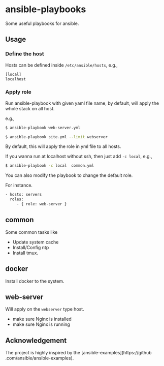 # ansible-playbooks
Some useful playbooks for ansible.

## Usage

### Define the host

Hosts can be defined inside `/etc/ansible/hosts`, e.g.,
```sh
[local]
localhost
```

### Apply role
Run ansible-playbook with given yaml file name, by default, will apply the
whole stack on all host.

e.g.,

```sh
$ ansible-playbook web-server.yml
```

```sh
$ ansible-playbook site.yml --limit webserver
```

By default, this will apply the role in yml file to all hosts.

If you wanna run at localhost without ssh, then just add `-c local`, e.g.,
```sh
$ ansible-playbook -c local  common.yml
```

You can also modify the playbook to change the default role.

For instance.
```sh
- hosts: servers
  roles:
     - { role: web-server }
```

## common
Some common tasks like
* Update system cache
* Install/Config ntp
* Install tmux.

## docker
Install docker to the system.

## web-server
Will apply on the `webserver` type host.

* make sure Nginx is installed
* make sure Nginx is running


## Acknowledgement
The project is highly inspired by the [ansible-examples](https://github
.com/ansible/ansible-examples).
